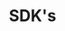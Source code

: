 ---
publish: false
title: SDK's
layout: list-products.html
products:
  - title: EMDK For Android
    description: Use Java API's like Data Capture, Profile Manager to build Android applications for Zebra Devices.
    url: /emdk-for-android/4-0
    btn-text: Read More
    image: /images/products/emdk-for-android.png
    versions:
      - url: /emdk-for-android/4-0
        menu: "4.0"

---